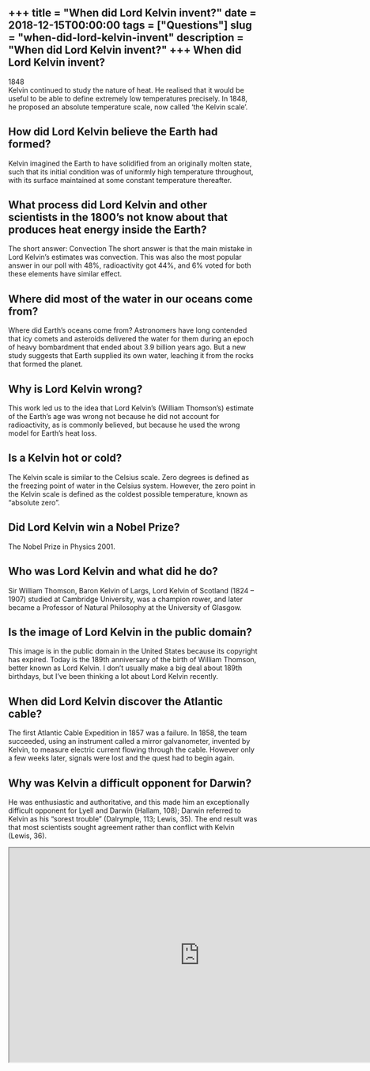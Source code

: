 +++
title = "When did Lord Kelvin invent?"
date = 2018-12-15T00:00:00
tags = ["Questions"]
slug = "when-did-lord-kelvin-invent"
description = "When did Lord Kelvin invent?"
+++
When did Lord Kelvin invent?
----------------------------

1848  
Kelvin continued to study the nature of heat. He realised that it would be useful to be able to define extremely low temperatures precisely. In 1848, he proposed an absolute temperature scale, now called ‘the Kelvin scale’.

How did Lord Kelvin believe the Earth had formed?
-------------------------------------------------

Kelvin imagined the Earth to have solidified from an originally molten state, such that its initial condition was of uniformly high temperature throughout, with its surface maintained at some constant temperature thereafter.

What process did Lord Kelvin and other scientists in the 1800’s not know about that produces heat energy inside the Earth?
--------------------------------------------------------------------------------------------------------------------------

The short answer: Convection The short answer is that the main mistake in Lord Kelvin’s estimates was convection. This was also the most popular answer in our poll with 48%, radioactivity got 44%, and 6% voted for both these elements have similar effect.

Where did most of the water in our oceans come from?
----------------------------------------------------

Where did Earth’s oceans come from? Astronomers have long contended that icy comets and asteroids delivered the water for them during an epoch of heavy bombardment that ended about 3.9 billion years ago. But a new study suggests that Earth supplied its own water, leaching it from the rocks that formed the planet.

Why is Lord Kelvin wrong?
-------------------------

This work led us to the idea that Lord Kelvin’s (William Thomson’s) estimate of the Earth’s age was wrong not because he did not account for radioactivity, as is commonly believed, but because he used the wrong model for Earth’s heat loss.

Is a Kelvin hot or cold?
------------------------

The Kelvin scale is similar to the Celsius scale. Zero degrees is defined as the freezing point of water in the Celsius system. However, the zero point in the Kelvin scale is defined as the coldest possible temperature, known as “absolute zero”.

Did Lord Kelvin win a Nobel Prize?
----------------------------------

The Nobel Prize in Physics 2001.

Who was Lord Kelvin and what did he do?
---------------------------------------

Sir William Thomson, Baron Kelvin of Largs, Lord Kelvin of Scotland (1824 – 1907) studied at Cambridge University, was a champion rower, and later became a Professor of Natural Philosophy at the University of Glasgow.

Is the image of Lord Kelvin in the public domain?
-------------------------------------------------

This image is in the public domain in the United States because its copyright has expired. Today is the 189th anniversary of the birth of William Thomson, better known as Lord Kelvin. I don’t usually make a big deal about 189th birthdays, but I’ve been thinking a lot about Lord Kelvin recently.

When did Lord Kelvin discover the Atlantic cable?
-------------------------------------------------

The first Atlantic Cable Expedition in 1857 was a failure. In 1858, the team succeeded, using an instrument called a mirror galvanometer, invented by Kelvin, to measure electric current flowing through the cable. However only a few weeks later, signals were lost and the quest had to begin again.

Why was Kelvin a difficult opponent for Darwin?
-----------------------------------------------

He was enthusiastic and authoritative, and this made him an exceptionally difficult opponent for Lyell and Darwin (Hallam, 108); Darwin referred to Kelvin as his “sorest trouble” (Dalrymple, 113; Lewis, 35). The end result was that most scientists sought agreement rather than conflict with Kelvin (Lewis, 36).

<iframe allow="accelerometer; autoplay; clipboard-write; encrypted-media; gyroscope; picture-in-picture" allowfullscreen="" class="__youtube_prefs__  epyt-is-override  no-lazyload" data-no-lazy="1" data-origheight="433" data-origwidth="770" data-skipgform_ajax_framebjll="" height="433" id="_ytid_82935" loading="lazy" src="https://www.youtube.com/embed/BdWioEvlasE?enablejsapi=1&autoplay=0&cc_load_policy=0&cc_lang_pref=&iv_load_policy=1&loop=0&modestbranding=0&rel=1&fs=1&playsinline=0&autohide=2&theme=dark&color=red&controls=1&" title="YouTube player" width="770"></iframe>